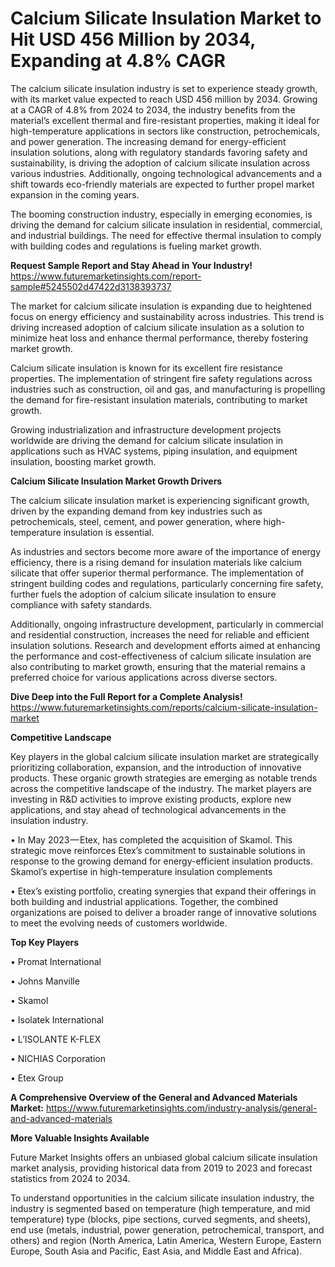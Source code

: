 # Calcium Silicate Insulation Market to Hit USD 456 Million by 2034, Expanding at 4.8% CAGR

The calcium silicate insulation industry is set to experience steady growth, with its market value expected to reach USD 456 million by 2034. Growing at a CAGR of 4.8% from 2024 to 2034, the industry benefits from the material’s excellent thermal and fire-resistant properties, making it ideal for high-temperature applications in sectors like construction, petrochemicals, and power generation. The increasing demand for energy-efficient insulation solutions, along with regulatory standards favoring safety and sustainability, is driving the adoption of calcium silicate insulation across various industries. Additionally, ongoing technological advancements and a shift towards eco-friendly materials are expected to further propel market expansion in the coming years.

The booming construction industry, especially in emerging economies, is driving the demand for calcium silicate insulation in residential, commercial, and industrial buildings. The need for effective thermal insulation to comply with building codes and regulations is fueling market growth.

**Request Sample Report and Stay Ahead in Your Industry!** https://www.futuremarketinsights.com/report-sample#5245502d47422d3138393737

The market for calcium silicate insulation is expanding due to heightened focus on energy efficiency and sustainability across industries. This trend is driving increased adoption of calcium silicate insulation as a solution to minimize heat loss and enhance thermal performance, thereby fostering market growth.

Calcium silicate insulation is known for its excellent fire resistance properties. The implementation of stringent fire safety regulations across industries such as construction, oil and gas, and manufacturing is propelling the demand for fire-resistant insulation materials, contributing to market growth.

Growing industrialization and infrastructure development projects worldwide are driving the demand for calcium silicate insulation in applications such as HVAC systems, piping insulation, and equipment insulation, boosting market growth.

**Calcium Silicate Insulation Market Growth Drivers**

The calcium silicate insulation market is experiencing significant growth, driven by the expanding demand from key industries such as petrochemicals, steel, cement, and power generation, where high-temperature insulation is essential. 

As industries and sectors become more aware of the importance of energy efficiency, there is a rising demand for insulation materials like calcium silicate that offer superior thermal performance. The implementation of stringent building codes and regulations, particularly concerning fire safety, further fuels the adoption of calcium silicate insulation to ensure compliance with safety standards. 

Additionally, ongoing infrastructure development, particularly in commercial and residential construction, increases the need for reliable and efficient insulation solutions. Research and development efforts aimed at enhancing the performance and cost-effectiveness of calcium silicate insulation are also contributing to market growth, ensuring that the material remains a preferred choice for various applications across diverse sectors.

**Dive Deep into the Full Report for a Complete Analysis!** https://www.futuremarketinsights.com/reports/calcium-silicate-insulation-market

**Competitive Landscape**

Key players in the global calcium silicate insulation market are strategically prioritizing collaboration, expansion, and the introduction of innovative products. These organic growth strategies are emerging as notable trends across the competitive landscape of the industry. The market players are investing in R&D activities to improve existing products, explore new applications, and stay ahead of technological advancements in the insulation industry.

•	In May 2023 — Etex, has completed the acquisition of Skamol. This strategic move reinforces Etex’s commitment to sustainable solutions in response to the growing demand for energy-efficient insulation products. Skamol’s expertise in high-temperature insulation complements

•	Etex’s existing portfolio, creating synergies that expand their offerings in both building and industrial applications. Together, the combined organizations are poised to deliver a broader range of innovative solutions to meet the evolving needs of customers worldwide.

**Top Key Players**

•	Promat International

•	Johns Manville

•	Skamol

•	Isolatek International

•	L’ISOLANTE K-FLEX

•	NICHIAS Corporation

•	Etex Group

**A Comprehensive Overview of the General and Advanced Materials Market:** https://www.futuremarketinsights.com/industry-analysis/general-and-advanced-materials

**More Valuable Insights Available**

Future Market Insights offers an unbiased global calcium silicate insulation market analysis, providing historical data from 2019 to 2023 and forecast statistics from 2024 to 2034.

To understand opportunities in the calcium silicate insulation industry, the industry is segmented based on temperature (high temperature, and mid temperature) type (blocks, pipe sections, curved segments, and sheets), end use (metals, industrial, power generation, petrochemical, transport, and others) and region (North America, Latin America, Western Europe, Eastern Europe, South Asia and Pacific, East Asia, and Middle East and Africa).








